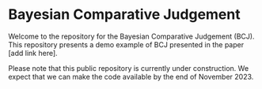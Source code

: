# Bayesian Comparative Judgement
 
Welcome to the repository for the Bayesian Comparative Judgement (BCJ). This repository presents a demo example of BCJ presented in the paper [add link here].

Please note that this public repository is currently under construction. We expect that we can make the code available by the end of November 2023.
